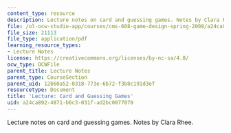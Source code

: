 ```yaml
---
content_type: resource
description: Lecture notes on card and guessing games. Notes by Clara Rhee.
file: /ol-ocw-studio-app/courses/cms-608-game-design-spring-2008/a24ca8924871b6c3031fad2bc0077070_MITCMS_608s08_lec_notes12.pdf
file_size: 21113
file_type: application/pdf
learning_resource_types:
- Lecture Notes
license: https://creativecommons.org/licenses/by-nc-sa/4.0/
ocw_type: OCWFile
parent_title: Lecture Notes
parent_type: CourseSection
parent_uid: 12b60a52-0318-773e-6b72-f3b8c191d3ef
resourcetype: Document
title: 'Lecture: Card and Guessing Games'
uid: a24ca892-4871-b6c3-031f-ad2bc0077070
---
```

Lecture notes on card and guessing games. Notes by Clara Rhee.